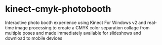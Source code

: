 # kinect-cmyk-photobooth
Interactive photo booth experience using Kinect For Windows v2 and real-time image processing to create a CMYK color separation collage from multiple poses and made immediately available for slideshows and download to mobile devices
